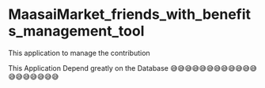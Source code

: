 # MaasaiMarket_friends_with_benefits_management_tool
This application to manage the contribution

This Application Depend greatly on the Database 😅😅😅😅😅😅😅😅😅😅😅😅😅😅😅😅😅😅😅
